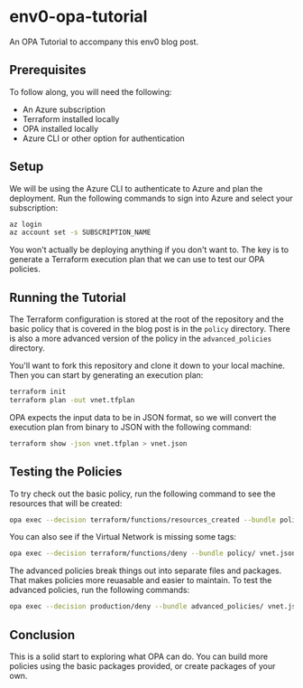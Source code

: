 # env0-opa-tutorial

An OPA Tutorial to accompany this env0 blog post.

## Prerequisites

To follow along, you will need the following:

* An Azure subscription
* Terraform installed locally
* OPA installed locally
* Azure CLI or other option for authentication

## Setup

We will be using the Azure CLI to authenticate to Azure and plan the deployment. Run the following commands to sign into Azure and select your subscription:

```bash
az login
az account set -s SUBSCRIPTION_NAME
```

You won't actually be deploying anything if you don't want to. The key is to generate a Terraform execution plan that we can use to test our OPA policies.

## Running the Tutorial

The Terraform configuration is stored at the root of the repository and the basic policy that is covered in the blog post is in the `policy` directory. There is also a more advanced version of the policy in the `advanced_policies` directory.

You'll want to fork this repository and clone it down to your local machine. Then you can start by generating an execution plan:

```bash
terraform init
terraform plan -out vnet.tfplan
```

OPA expects the input data to be in JSON format, so we will convert the execution plan from binary to JSON with the following command:

```bash
terraform show -json vnet.tfplan > vnet.json
```

## Testing the Policies

To try check out the basic policy, run the following command to see the resources that will be created:

```bash
opa exec --decision terraform/functions/resources_created --bundle policy/ vnet.json
```

You can also see if the Virtual Network is missing some tags:

```bash
opa exec --decision terraform/functions/deny --bundle policy/ vnet.json
```

The advanced policies break things out into separate files and packages. That makes policies more reuasable and easier to maintain. To test the advanced policies, run the following commands:

```bash
opa exec --decision production/deny --bundle advanced_policies/ vnet.json
```

## Conclusion

This is a solid start to exploring what OPA can do. You can build more policies using the basic packages provided, or create packages of your own.
